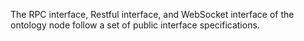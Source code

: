 
The RPC interface, Restful interface, and WebSocket interface of the ontology node follow a set of public interface specifications.
